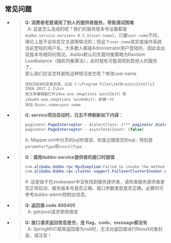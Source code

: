 ## 常见问题
* > **Q: 消费者老是调用了别人的提供者服务，导致调试困难**<br>     A: 这是怎么造成的呢？我们的服务版本号设置都是`dubbo.service.version= 0.5_${user.name}`，只要`user.name`不同，理论上是不会存在交叉调用情况的；但这个`user.name`其实是操作系统当前登陆的用户名，大多数人都是Administrator用户登陆的，因此会出现版本号相同的情况，dubbo默认的负载均衡策略为Random Loadbalance（随机均衡算法），此时就有可能调用到其他人的服务了。<br>那么我们应该怎样避免这种情况发生呢？修改user.name
    > ``` text
    > 找到IDEA的安装目录，比如 C:\Program Files\JetBrains\IntelliJ IDEA 2017.2.3\bin 
    > 用文本编辑器打开idea.exe.vmoptions（win32bit）和idea64.exe.vmoptions（win64bit），新建一行
    > 添加-Duser.name=your name
    > ```
* > **Q: service项目启动时，日志不停刷新如下内容：**
    > ``` java
    > paginator.PageInterceptor - dialectClass: {***.paginator.dialect.OracleDialect} 
    > paginator.PageInterceptor - asyncTotalCount: {false}  
    > ```
    > A: Mapper.xml中分页的sql有错误，检查近期提交的sql，特别是`parameterType`和`resultType`
* > **Q：调用dubbo-service提供者的接口时报错**
    > ``` java
    > com.alibaba.dubbo.rpc.RpcExeptiom:Failed to invoke the method
    > com.alibaba.dubbo.rpc.cluster.support.FailoverClusterInvoker.doInvoke(FailoverClusterInvoker.java:101)
    > ```
    > A: 这是由于在zookeeper中没有找到服务提供者，请检查服务提供者是否正常启动、服务版本号是否正确、接口参数类型是否正确。必要时可参考dubbo-admin控制台信息。
* > **Q: 返回值 code 400405** <br>     A: get/post请求使用错误
* > **Q: 接口请求返回信息是空，连 flag、code、message都没有** <br>     A: SpringMVC框架返回值为null时，无法对返回值进行Result对象封装，请注意！


